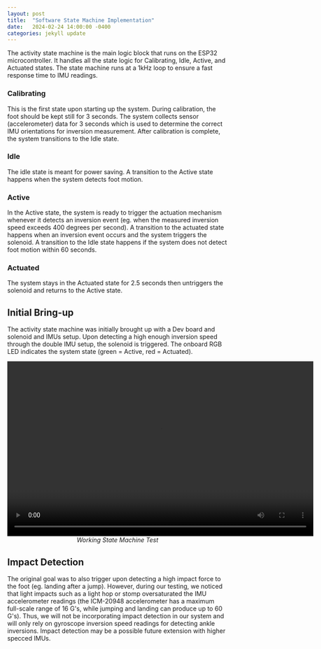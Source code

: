 ```yaml
---
layout: post
title:  "Software State Machine Implementation"
date:   2024-02-24 14:00:00 -0400
categories: jekyll update
---
```


The activity state machine is the main logic block that runs on the ESP32 microcontroller. It handles all the state logic for Calibrating, Idle, Active, and Actuated states. The state machine runs at a 1kHz loop to ensure a fast response time to IMU readings.

### Calibrating
This is the first state upon starting up the system. During calibration, the foot should be kept still for 3 seconds. The system collects sensor (accelerometer) data for 3 seconds which is used to determine the correct IMU orientations for inversion measurement. After calibration is complete, the system transitions to the Idle state.

### Idle
The idle state is meant for power saving. A transition to the Active state happens when the system detects foot motion.

### Active
In the Active state, the system is ready to trigger the actuation mechanism whenever it detects an inversion event (eg. when the measured inversion speed exceeds 400 degrees per second). A transition to the actuated state happens when an inversion event occurs and the system triggers the solenoid. A transition to the Idle state happens if the system does not detect foot motion within 60 seconds.

### Actuated
The system stays in the Actuated state for 2.5 seconds then untriggers the solenoid and returns to the Active state.

## Initial Bring-up
The activity state machine was initially brought up with a Dev board and solenoid and IMUs setup. Upon detecting a high enough inversion speed through the double IMU setup, the solenoid is triggered. The onboard RGB LED indicates the system state (green = Active, red = Actuated).

<p style="text-align: center;">
<video width="700" height="400" controls>
  <source src="{{site.baseurl}}/assets/media/solenoid_trigger_test.mp4" type="video/mp4">
  Your browser does not support the video tag.
</video>
<br>
<em>Working State Machine Test</em>
</p>

## Impact Detection
The original goal was to also trigger upon detecting a high impact force to the foot (eg. landing after a jump). However, during our testing, we noticed that light impacts such as a light hop or stomp oversaturated the IMU accelerometer readings (the ICM-20948 accelerometer has a maximum full-scale range of 16 G's, while jumping and landing can produce up to 60 G's). Thus, we will not be incorporating impact detection in our system and will only rely on gyroscope inversion speed readings for detecting ankle inversions. Impact detection may be a possible future extension with higher specced IMUs.
